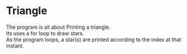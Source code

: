 # Triangle
The program is all about Printing a triangle.<br />
Its uses a for loop to draw stars.<br />
As the program loops, a star(s) are printed according to the index at that instant.
